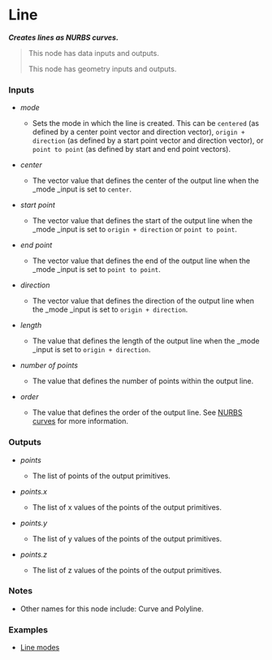 # Line

**_Creates lines as NURBS curves._**

> This node has data inputs and outputs.
>
> This node has geometry inputs and outputs.


### Inputs

* _mode_

  * Sets the mode in which the line is created. This can be `centered` (as defined by a center point vector and direction vector), `origin + direction` (as defined by a start point vector and direction vector), or `point to point` (as defined by start and end point vectors).

* _center_

  * The vector value that defines the center of the output line when the _mode _input is set to `center`.

* _start point_

  * The vector value that defines the start of the output line  when the _mode _input is set to `origin + direction` or `point to point`.

* _end point_

  * The vector value that defines the end of the output line when the _mode _input is set to `point to point`.

* _direction_

  * The vector value that defines the direction of the output line when the _mode _input is set to `origin + direction`.

* _length_

  * The value that defines the length of the output line when the _mode _input is set to `origin + direction`.

* _number of points_

  * The value that defines the number of points within the output line.

* _order_

  * The value that defines the order of the output line. See <a href="/concepts/GeneralConcepts/nurbsCurve.md" target="_blank">NURBS curves</a> for more information.


### Outputs

* _points_

  * The list of points of the output primitives.

* _points.x_

  * The list of x values of the points of the output primitives.

* _points.y_

  * The list of y values of the points of the output primitives.

* _points.z_

  * The list of z values of the points of the output primitives.


### Notes



* Other names for this node include: Curve and Polyline.


### Examples



* <a href="https://creator.trimble.com/graph?assetURI=whp:1b2f283c-c260-45c4-a95b-6728344d91d9&version=latest" target="_blank">Line modes</a>
